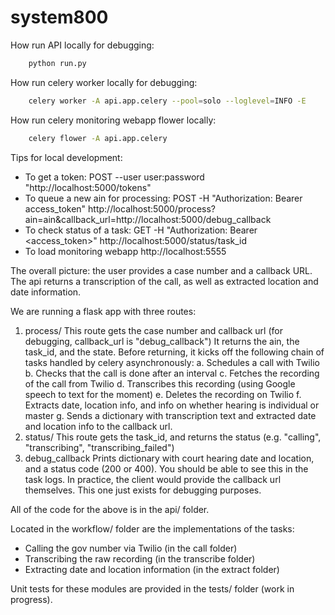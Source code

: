 # system800


How run API locally for debugging:
``` bash
    python run.py
```

How run celery worker locally for debugging:
``` bash
    celery worker -A api.app.celery --pool=solo --loglevel=INFO -E
```

How run celery monitoring webapp flower locally:
``` bash
    celery flower -A api.app.celery
```

Tips for local development:
- To get a token: POST --user user:password "http://localhost:5000/tokens"
- To queue a new ain for processing: POST -H "Authorization: Bearer access_token" http://localhost:5000/process?ain=ain&callback_url=http://localhost:5000/debug_callback
- To check status of a task: GET -H "Authorization: Bearer <access_token>" http://localhost:5000/status/task_id
- To load monitoring webapp http://localhost:5555


The overall picture: the user provides a case number and a callback URL.  The api returns a transcription of the call, as well as extracted location and date information.

We are running a flask app with three routes:
1. process/
              This route gets the case number and callback url (for debugging, callback_url is "debug_callback")
              It returns the ain, the task_id, and the state.
              Before returning, it kicks off the following chain of tasks handled by celery asynchronously:
                           a. Schedules a call with Twilio
                           b. Checks that the call is done after an interval
                           c. Fetches the recording  of the call from Twilio
                           d. Transcribes this recording (using Google speech to text for the moment)
                           e. Deletes the recording on Twilio
                           f. Extracts date, location info, and info on whether hearing is individual or master
                           g. Sends a dictionary with transcription text and extracted date and location info to the callback url.
2. status/
              This route gets the task_id, and returns the status (e.g. "calling", "transcribing", "transcribing_failed")
3. debug_callback
              Prints dictionary with court hearing date and location, and a status code (200 or 400).  You should be able to see this in the task logs.  In practice, the client would provide the callback url themselves.  This one just exists for debugging purposes.

All of the code for the above is in the api/ folder.

Located in the workflow/ folder are the implementations of the tasks:
- Calling the gov number via Twilio (in the call folder)
- Transcribing the raw recording (in the transcribe folder)
- Extracting date and location information (in the extract folder)

Unit tests for these modules are provided in the tests/ folder (work in progress).

